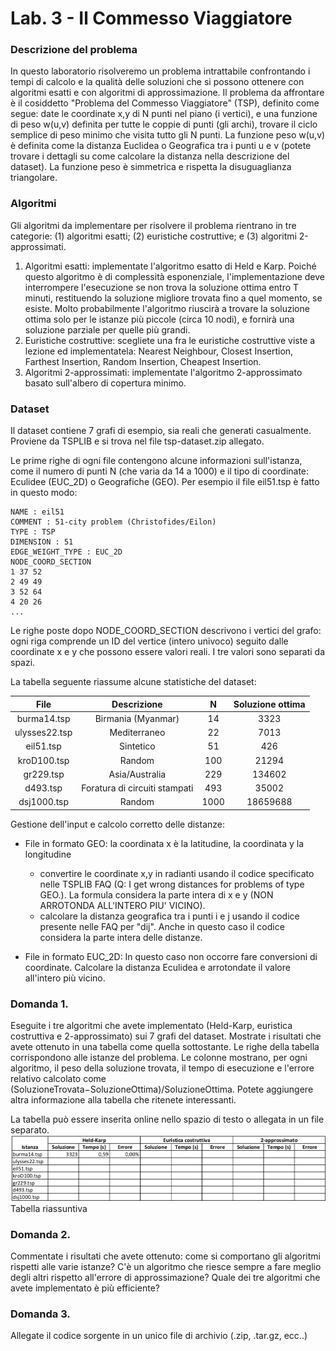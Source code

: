 # Lab. 3 - Il Commesso Viaggiatore

### Descrizione del problema

In questo laboratorio risolveremo un problema intrattabile confrontando i tempi di calcolo e la qualità delle soluzioni che si possono ottenere con algoritmi esatti e con algoritmi di approssimazione. Il problema da affrontare è il cosiddetto "Problema del Commesso Viaggiatore" (TSP), definito come segue: date le coordinate x,y di N punti nel piano (i vertici), e una funzione di peso w(u,v) definita per tutte le coppie di punti (gli archi), trovare il ciclo semplice di peso minimo che visita tutto gli N punti. La funzione peso w(u,v) è definita come la distanza Euclidea o Geografica tra i punti u e v (potete trovare i dettagli su come calcolare la distanza nella descrizione del dataset). La funzione peso è simmetrica e rispetta la disuguaglianza triangolare.

### Algoritmi

Gli algoritmi da implementare per risolvere il problema rientrano in tre categorie: (1) algoritmi esatti; (2) euristiche costruttive; e (3) algoritmi 2-approssimati.

1. Algoritmi esatti: implementate l'algoritmo esatto di Held e Karp. Poiché questo algoritmo è di complessità esponenziale, l'implementazione deve interrompere l'esecuzione se non trova la soluzione ottima entro T minuti, restituendo la soluzione migliore trovata fino a quel momento, se esiste. Molto probabilmente l'algoritmo riuscirà a trovare la soluzione ottima solo per le istanze più piccole (circa 10 nodi), e fornirà una soluzione parziale per quelle più grandi.
2. Euristiche costruttive: scegliete una fra le euristiche costruttive viste a lezione ed implementatela: Nearest Neighbour, Closest Insertion, Farthest Insertion, Random Insertion, Cheapest Insertion.
3. Algoritmi 2-approssimati: implementate l'algoritmo 2-approssimato basato sull'albero di copertura minimo.

### Dataset
Il dataset contiene 7 grafi di esempio, sia reali che generati casualmente. Proviene da TSPLIB e si trova nel file tsp-dataset.zip allegato.

Le prime righe di ogni file contengono alcune informazioni sull'istanza, come il numero di punti N (che varia da 14 a 1000) e il tipo di coordinate: Eculidee (EUC_2D) o Geografiche (GEO). Per esempio il file eil51.tsp è fatto in questo modo:

```
NAME : eil51
COMMENT : 51-city problem (Christofides/Eilon)
TYPE : TSP
DIMENSION : 51
EDGE_WEIGHT_TYPE : EUC_2D
NODE_COORD_SECTION
1 37 52
2 49 49
3 52 64
4 20 26
...
```
Le righe poste dopo NODE_COORD_SECTION descrivono i vertici del grafo: ogni riga comprende un ID del vertice (intero univoco) seguito dalle coordinate x e y che possono essere valori reali. I tre valori sono separati da spazi.

La tabella seguente riassume alcune statistiche del dataset:


| File | Descrizione | N | Soluzione ottima |
|:-------------:|:-------------:|:-------------:|:-----:|
|burma14.tsp|Birmania (Myanmar)|14|3323|
|ulysses22.tsp|Mediterraneo|22|7013|
|eil51.tsp|Sintetico|51|426|
|kroD100.tsp|Random|100|21294|
|gr229.tsp|Asia/Australia|229|134602|
|d493.tsp|Foratura di circuiti stampati|493|35002|
|dsj1000.tsp|Random|1000|18659688|

Gestione dell'input e calcolo corretto delle distanze:
* File in formato GEO: la coordinata x è la latitudine, la coordinata y la longitudine
    * convertire le coordinate x,y in radianti usando il codice specificato nelle TSPLIB FAQ (Q: I get wrong distances for problems of type GEO.). La formula considera la parte intera di x e y (NON ARROTONDA ALL'INTERO PIU' VICINO).
    * calcolare la distanza geografica tra i punti i e j usando il codice presente nelle FAQ per "dij". Anche in questo caso il codice considera la parte intera delle distanze.

* File in formato EUC_2D: In questo caso non occorre fare conversioni di coordinate. Calcolare la distanza Eculidea e arrotondate il valore all'intero più vicino.

### Domanda 1.
Eseguite i tre algoritmi che avete implementato (Held-Karp, euristica costruttiva e 2-approssimato) sui 7 grafi del dataset. Mostrate i risultati che avete ottenuto in una tabella come quella sottostante. Le righe della tabella corrispondono alle istanze del problema. Le colonne mostrano, per ogni algoritmo, il peso della soluzione trovata, il tempo di esecuzione e l'errore relativo calcolato come (SoluzioneTrovata−SoluzioneOttima)/SoluzioneOttima. Potete aggiungere altra informazione alla tabella che ritenete interessanti. 

La tabella può essere inserita online nello spazio di testo o allegata in un file separato.
![alt text](img/table.png "Tabella riassuntiva")
Tabella riassuntiva

### Domanda 2.

Commentate i risultati che avete ottenuto: come si comportano gli algoritmi rispetti alle varie istanze? C'è un algoritmo che riesce sempre a fare meglio degli altri rispetto all'errore di approssimazione? Quale dei tre algoritmi che avete implementato è più efficiente? 

### Domanda 3.

Allegate il codice sorgente in un unico file di archivio (.zip, .tar.gz, ecc..)